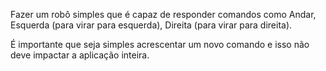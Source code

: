 Fazer um robô simples que é capaz de responder comandos como Andar, Esquerda (para virar para esquerda), Direita (para virar para direita).

É importante que seja simples acrescentar um novo comando e isso não deve impactar a aplicação inteira.

